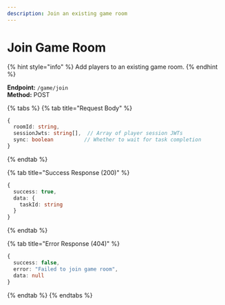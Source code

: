 ```yaml
---
description: Join an existing game room
---
```


# Join Game Room

{% hint style="info" %} Add players to an existing game room. {% endhint %}

**Endpoint:** `/game/join`  
**Method:** POST

{% tabs %} {% tab title="Request Body" %}

```typescript
{
  roomId: string,
  sessionJwts: string[],  // Array of player session JWTs
  sync: boolean          // Whether to wait for task completion
}
```

{% endtab %}

{% tab title="Success Response (200)" %}

```typescript
{
  success: true,
  data: {
    taskId: string
  }
}
```

{% endtab %}

{% tab title="Error Response (404)" %}

```typescript
{
  success: false,
  error: "Failed to join game room",
  data: null
}
```

{% endtab %} {% endtabs %}

